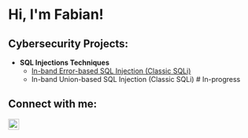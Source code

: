 <h1>Hi, I'm Fabian! 

<h2> Cybersecurity Projects:</h2>

- <b> SQL Injections Techniques</b>
  - [In-band Error-based SQL Injection (Classic SQLi)](https://github.com/fabiancruzcs/Classic-error-based-SQLi-Lab/blob/main/README.md)
  - In-band Union-based SQL Injection (Classic SQLi) # In-progress 

<h2> Connect with me:</h2>

[<img align="left" alt="fabiancruzcs | LinkedIn" width="22px" src="https://github.com/fabiancruzcs/Resources/blob/main/LinkedIN.svg" />][linkedin]

[linkedin]: https://www.linkedin.com/in/fabiancruzcs

